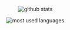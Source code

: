 <p align="center">
  <img src="https://github-readme-stats.vercel.app/api?username=huangshengjie&count_private=true&show_icons=true" alt="github stats" />
</p>

<p align="center">
  <img src="https://github-readme-stats.vercel.app/api/top-langs/?username=nihui" alt="most used languages" />
</p>
